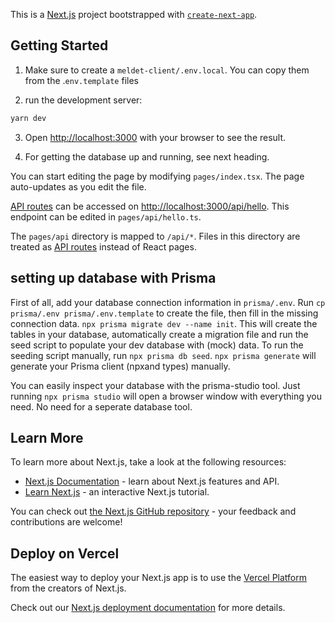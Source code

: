 This is a [Next.js](https://nextjs.org/) project bootstrapped with [`create-next-app`](https://github.com/vercel/next.js/tree/canary/packages/create-next-app).

## Getting Started

1. Make sure to create a `meldet-client/.env.local`. You can copy them from the .`env.template` files

2. run the development server:

```bash
yarn dev
```


3. Open [http://localhost:3000](http://localhost:3000) with your browser to see the result.

4. For getting the database up and running, see next heading.

You can start editing the page by modifying `pages/index.tsx`. The page auto-updates as you edit the file.

[API routes](https://nextjs.org/docs/api-routes/introduction) can be accessed on [http://localhost:3000/api/hello](http://localhost:3000/api/hello). This endpoint can be edited in `pages/api/hello.ts`.

The `pages/api` directory is mapped to `/api/*`. Files in this directory are treated as [API routes](https://nextjs.org/docs/api-routes/introduction) instead of React pages.

## setting up database with Prisma
First of all, add your database connection information in `prisma/.env`. Run `cp prisma/.env prisma/.env.template` to create the file, then fill in the missing connection data. 
`npx prisma migrate dev --name init`. This will create the tables in your database, automatically create a migration file and run the seed script to populate your dev database with (mock) data. 
To run the seeding script manually, run `npx prisma db seed`. `npx prisma generate` will generate your Prisma client (npxand types) manually.

You can easily inspect your database with the prisma-studio tool. Just running `npx prisma studio` will open a browser window with everything you need. No need for a seperate database tool. 

## Learn More

To learn more about Next.js, take a look at the following resources:

- [Next.js Documentation](https://nextjs.org/docs) - learn about Next.js features and API.
- [Learn Next.js](https://nextjs.org/learn) - an interactive Next.js tutorial.

You can check out [the Next.js GitHub repository](https://github.com/vercel/next.js/) - your feedback and contributions are welcome!

## Deploy on Vercel

The easiest way to deploy your Next.js app is to use the [Vercel Platform](https://vercel.com/new?utm_medium=default-template&filter=next.js&utm_source=create-next-app&utm_campaign=create-next-app-readme) from the creators of Next.js.

Check out our [Next.js deployment documentation](https://nextjs.org/docs/deployment) for more details.
